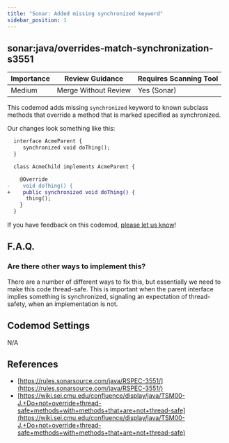 ```yaml
---
title: "Sonar: Added missing synchronized keyword"
sidebar_position: 1
---
```


## sonar:java/overrides-match-synchronization-s3551

| Importance | Review Guidance      | Requires Scanning Tool |
|------------|----------------------|------------------------|
| Medium     | Merge Without Review | Yes (Sonar)            |

This codemod adds missing `synchronized` keyword to known subclass methods that override a method that is marked specified as synchronized.

Our changes look something like this:

```diff
  interface AcmeParent {
     synchronized void doThing();
  } 

  class AcmeChild implements AcmeParent {

    @Override
-    void doThing() {
+    public synchronized void doThing() {
      thing();
    }
  }
```

If you have feedback on this codemod, [please let us know](mailto:feedback@pixee.ai)!

## F.A.Q.

### Are there other ways to implement this?
There are a number of different ways to fix this, but essentially we need to make this code thread-safe. This is important when the parent interface implies something is synchronized, signaling an expectation of thread-safety, when an implementation is not.

## Codemod Settings

N/A

## References

* [https://rules.sonarsource.com/java/RSPEC-3551/](https://rules.sonarsource.com/java/RSPEC-3551/)
* [https://wiki.sei.cmu.edu/confluence/display/java/TSM00-J.+Do+not+override+thread-safe+methods+with+methods+that+are+not+thread-safe](https://wiki.sei.cmu.edu/confluence/display/java/TSM00-J.+Do+not+override+thread-safe+methods+with+methods+that+are+not+thread-safe)
